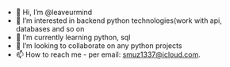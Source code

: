 - 👋 Hi, I’m @leaveurmind
- 👀 I’m interested in backend python technologies(work with api, databases and so on
- 🌱 I’m currently learning python, sql
- 💞️ I’m looking to collaborate on any python projects
- 📫 How to reach me - per email: smuz1337@icloud.com.

<!---
leaveurmind/leaveurmind is a ✨ special ✨ repository because its `README.md` (this file) appears on your GitHub profile.
You can click the Preview link to take a look at your changes.
--->
